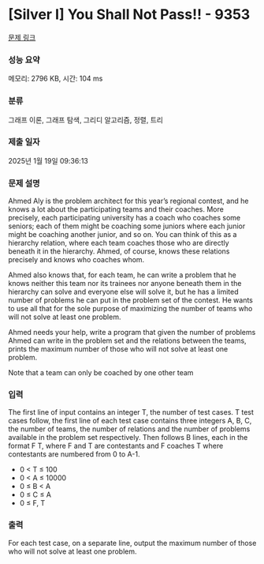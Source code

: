 # [Silver I] You Shall Not Pass!! - 9353 

[문제 링크](https://www.acmicpc.net/problem/9353) 

### 성능 요약

메모리: 2796 KB, 시간: 104 ms

### 분류

그래프 이론, 그래프 탐색, 그리디 알고리즘, 정렬, 트리

### 제출 일자

2025년 1월 19일 09:36:13

### 문제 설명

<p>Ahmed Aly is the problem architect for this year’s regional contest, and he knows a lot about the participating teams and their coaches. More precisely, each participating university has a coach who coaches some seniors; each of them might be coaching some juniors where each junior might be coaching another junior, and so on. You can think of this as a hierarchy relation, where each team coaches those who are directly beneath it in the hierarchy. Ahmed, of course, knows these relations precisely and knows who coaches whom.</p>

<p>Ahmed also knows that, for each team, he can write a problem that he knows neither this team nor its trainees nor anyone beneath them in the hierarchy can solve and everyone else will solve it, but he has a limited number of problems he can put in the problem set of the contest. He wants to use all that for the sole purpose of maximizing the number of teams who will not solve at least one problem.</p>

<p>Ahmed needs your help, write a program that given the number of problems Ahmed can write in the problem set and the relations between the teams, prints the maximum number of those who will not solve at least one problem.</p>

<p>Note that a team can only be coached by one other team</p>

### 입력 

 <p>The first line of input contains an integer T, the number of test cases. T test cases follow, the first line of each test case contains three integers A, B, C, the number of teams, the number of relations and the number of problems available in the problem set respectively. Then follows B lines, each in the format F T, where F and T are contestants and F coaches T where contestants are numbered from 0 to A-1.</p>

<ul>
	<li>0 < T ≤ 100</li>
	<li>0 < A ≤ 10000 </li>
	<li>0 ≤ B < A</li>
	<li>0 ≤ C ≤ A</li>
	<li>0 ≤ F, T <A</li>
</ul>

### 출력 

 <p>For each test case, on a separate line, output the maximum number of those who will not solve at least one problem.</p>

